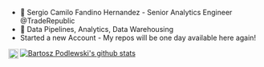 - 👋 Sergio Camilo Fandino Hernandez - Senior Analytics Engineer @TradeRepublic
- 👀 Data Pipelines, Analytics, Data Warehousing 
- Started a new Account - My repos will be one day available here again! 

<a href="https://www.linkedin.com/in/fandinohernandez/?locale=en_US">
  <img align="left" alt="Sergio Camilo Fandino | LinkedIn" width="20px" src="https://img-premium.flaticon.com/png/512/174/174857.png?token=exp=1622194596~hmac=8c86e897e122d327424b64bb0155a8be" />
</a>

[![Bartosz Podlewski's github stats](https://github-readme-stats-sfandino.vercel.app/api?username=sfandino&count_private=true&show_icons=true&theme=react)](https://github.com/sfandino)
